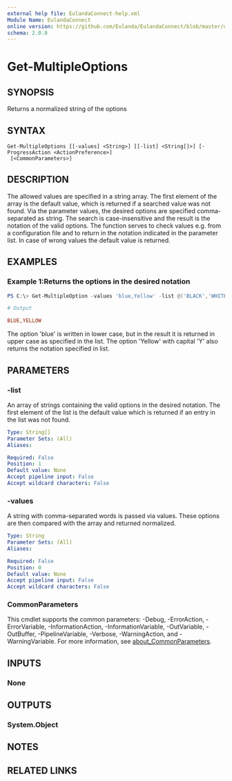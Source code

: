 ```yaml
---
external help file: EulandaConnect-help.xml
Module Name: EulandaConnect
online version: https://github.com/Eulanda/EulandaConnect/blob/master/docs/Get-MultipleOptions.md
schema: 2.0.0
---
```


# Get-MultipleOptions

## SYNOPSIS
Returns a normalized string of the options

## SYNTAX

```
Get-MultipleOptions [[-values] <String>] [[-list] <String[]>] [-ProgressAction <ActionPreference>]
 [<CommonParameters>]
```

## DESCRIPTION
The allowed values are specified in a string array. The first element of the array is the default value, which is returned if a searched value was not found. Via the parameter values, the desired options are specified comma-separated as string. The search is case-insensitive and the result is the notation of the valid options.
The function serves to check values e.g. from a configuration file and to return in the notation indicated in the parameter list. In case of wrong values the default value is returned.

## EXAMPLES

### Example 1:Returns the options in the desired notation
```powershell
PS C:\> Get-MultipleOption -values 'blue,Yellow' -list @('BLACK','WHITE','BLUE','RED','YELLOW')
```

```ini
# Output

BLUE,YELLOW
```

The option 'blue' is written in lower case, but in the result it is returned in upper case as specified in the list. The option 'Yellow' with capital 'Y' also returns the notation specified in list.

## PARAMETERS

### -list
An array of strings containing the valid options in the desired notation. The first element of the list is the default value which is returned if an entry in the list was not found.

```yaml
Type: String[]
Parameter Sets: (All)
Aliases:

Required: False
Position: 1
Default value: None
Accept pipeline input: False
Accept wildcard characters: False
```

### -values
A string with comma-separated words is passed via values. These options are then compared with the array and returned normalized.

```yaml
Type: String
Parameter Sets: (All)
Aliases:

Required: False
Position: 0
Default value: None
Accept pipeline input: False
Accept wildcard characters: False
```


### CommonParameters
This cmdlet supports the common parameters: -Debug, -ErrorAction, -ErrorVariable, -InformationAction, -InformationVariable, -OutVariable, -OutBuffer, -PipelineVariable, -Verbose, -WarningAction, and -WarningVariable. For more information, see [about_CommonParameters](http://go.microsoft.com/fwlink/?LinkID=113216).

## INPUTS

### None

## OUTPUTS

### System.Object
## NOTES

## RELATED LINKS

